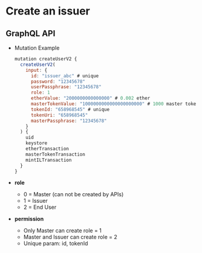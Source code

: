 
# Create an issuer

## GraphQL API

- Mutation Example
  ```javascript
  mutation createUserV2 {
    createUserV2(
      input: {
        id: "issuer_abc" # unique
        password: "12345678"
        userPassphrase: "12345678"
        role: 1
        etherValue: "2000000000000000" # 0.002 ether
        masterTokenValue: "1000000000000000000000" # 1000 master token
        tokenId: "658968545" # unique
        tokenUri: "658968545"
        masterPassphrase: "12345678"
      }
    ) {
      uid
      keystore
      etherTransaction
      masterTokenTransaction
      mintILTransaction
    }
  }
  ```

- **role**
  - 0 = Master (can not be created by APIs)
  - 1 = Issuer
  - 2 = End User

- **permission**
  - Only Master can create role = 1
  - Master and Issuer can create role = 2
  - Unique param: id, tokenId